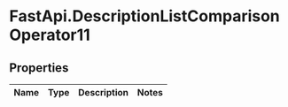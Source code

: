 # FastApi.DescriptionListComparisonOperator11

## Properties
Name | Type | Description | Notes
------------ | ------------- | ------------- | -------------
